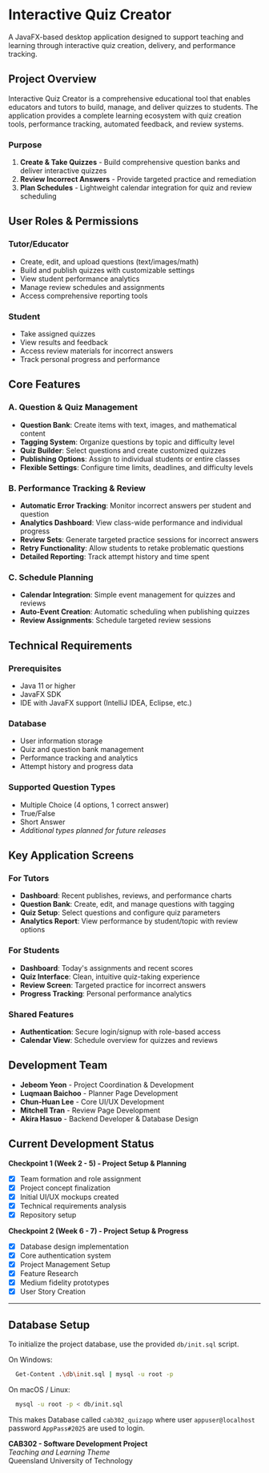 # Interactive Quiz Creator

A JavaFX-based desktop application designed to support teaching and learning through interactive quiz creation, delivery, and performance tracking.

## Project Overview

Interactive Quiz Creator is a comprehensive educational tool that enables educators and tutors to build, manage, and deliver quizzes to students. The application provides a complete learning ecosystem with quiz creation tools, performance tracking, automated feedback, and review systems.

### Purpose

1. **Create & Take Quizzes** - Build comprehensive question banks and deliver interactive quizzes
2. **Review Incorrect Answers** - Provide targeted practice and remediation
3. **Plan Schedules** - Lightweight calendar integration for quiz and review scheduling

## User Roles & Permissions

### **Tutor/Educator**
- Create, edit, and upload questions (text/images/math)
- Build and publish quizzes with customizable settings
- View student performance analytics
- Manage review schedules and assignments
- Access comprehensive reporting tools

### **Student**
- Take assigned quizzes
- View results and feedback
- Access review materials for incorrect answers
- Track personal progress and performance

## Core Features

### A. Question & Quiz Management
- **Question Bank**: Create items with text, images, and mathematical content
- **Tagging System**: Organize questions by topic and difficulty level
- **Quiz Builder**: Select questions and create customized quizzes
- **Publishing Options**: Assign to individual students or entire classes
- **Flexible Settings**: Configure time limits, deadlines, and difficulty levels

### B. Performance Tracking & Review
- **Automatic Error Tracking**: Monitor incorrect answers per student and question
- **Analytics Dashboard**: View class-wide performance and individual progress
- **Review Sets**: Generate targeted practice sessions for incorrect answers
- **Retry Functionality**: Allow students to retake problematic questions
- **Detailed Reporting**: Track attempt history and time spent

### C. Schedule Planning
- **Calendar Integration**: Simple event management for quizzes and reviews
- **Auto-Event Creation**: Automatic scheduling when publishing quizzes
- **Review Assignments**: Schedule targeted review sessions

## Technical Requirements

### Prerequisites
- Java 11 or higher
- JavaFX SDK
- IDE with JavaFX support (IntelliJ IDEA, Eclipse, etc.)

### Database
- User information storage
- Quiz and question bank management
- Performance tracking and analytics
- Attempt history and progress data

### Supported Question Types
- Multiple Choice (4 options, 1 correct answer)
- True/False
- Short Answer
- *Additional types planned for future releases*

## Key Application Screens

### For Tutors
- **Dashboard**: Recent publishes, reviews, and performance charts
- **Question Bank**: Create, edit, and manage questions with tagging
- **Quiz Setup**: Select questions and configure quiz parameters
- **Analytics Report**: View performance by student/topic with review options

### For Students
- **Dashboard**: Today's assignments and recent scores
- **Quiz Interface**: Clean, intuitive quiz-taking experience
- **Review Screen**: Targeted practice for incorrect answers
- **Progress Tracking**: Personal performance analytics

### Shared Features
- **Authentication**: Secure login/signup with role-based access
- **Calendar View**: Schedule overview for quizzes and reviews

## Development Team

- **Jebeom Yeon** - Project Coordination & Development
- **Luqmaan Baichoo** - Planner Page Development
- **Chun-Huan Lee** - Core UI/UX Development
- **Mitchell Tran** - Review Page Development
- **Akira Hasuo** - Backend Developer & Database Design

## Current Development Status

**Checkpoint 1 (Week 2 - 5) - Project Setup & Planning**
- [x] Team formation and role assignment
- [x] Project concept finalization
- [x] Initial UI/UX mockups created
- [x] Technical requirements analysis
- [x] Repository setup

**Checkpoint 2 (Week 6 - 7) - Project Setup & Progress**
- [x] Database design implementation
- [x] Core authentication system
- [x] Project Management Setup
- [X] Feature Research
- [X] Medium fidelity prototypes
- [X] User Story Creation

---
## Database Setup

To initialize the project database, use the provided `db/init.sql` script.

On Windows:
  ```bash
    Get-Content .\db\init.sql | mysql -u root -p
```
On macOS / Linux:
  ```bash
    mysql -u root -p < db/init.sql
  ```

This makes Database called ```cab302_quizapp``` where user ```appuser@localhost``` password ```AppPass#2025``` are used to login.

**CAB302 - Software Development Project**  
*Teaching and Learning Theme*  
Queensland University of Technology
